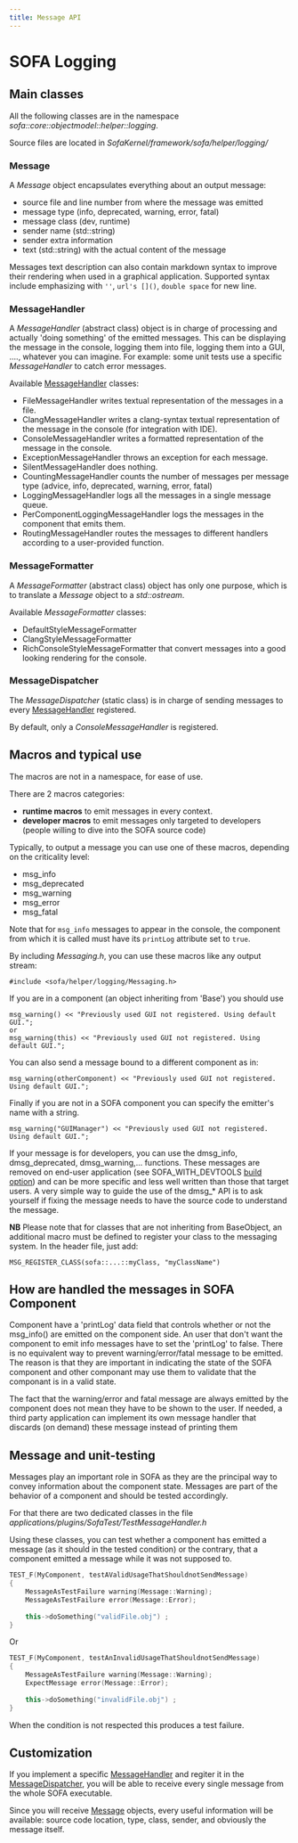 ```yaml
---
title: Message API
---
```


# SOFA Logging


## Main classes 

All the following classes are in the namespace *sofa::core::objectmodel::helper::logging*.

Source files are located in *SofaKernel/framework/sofa/helper/logging/* 

### Message

A *Message* object encapsulates everything about an output message:

* source file and line number from where the message was emitted
* message type (info, deprecated, warning, error, fatal)
* message class (dev, runtime)
* sender name (std::string) 
* sender extra information 
* text (std::string) with the actual content of the message

Messages text description can also contain markdown syntax to improve their rendering when used in a graphical application. Supported syntax
include emphasizing with `''`, `url's []()`, `double space` for new line.  

### MessageHandler

A *MessageHandler* (abstract class) object is in charge of processing and actually 'doing something' of the emitted messages. This can be displaying the message in the console, logging them into file, logging them into a GUI, ...., whatever you can imagine. For example: some unit tests use a specific *MessageHandler* to catch error messages.

Available [MessageHandler](#MessageHandler) classes:

* FileMessageHandler writes textual representation of the messages in a file. 
* ClangMessageHandler writes a clang-syntax textual representation of the message in the console (for integration with IDE). 
* ConsoleMessageHandler writes a formatted representation of the message in the console. 
* ExceptionMessageHandler throws an exception for each message. 
* SilentMessageHandler  does nothing. 
* CountingMessageHandler counts the number of messages per message type (advice, info, deprecated, warning, error, fatal)
* LoggingMessageHandler logs all the messages in a single message queue. 
* PerComponentLoggingMessageHandler logs the messages in the component that emits them. 
* RoutingMessageHandler routes the messages to different handlers according to a user-provided function.

### MessageFormatter

A *MessageFormatter* (abstract class) object has only one purpose, which is to translate a *Message* object to a *std::ostream*.

Available *MessageFormatter* classes:

* DefaultStyleMessageFormatter
* ClangStyleMessageFormatter
* RichConsoleStyleMessageFormatter that convert messages into a good looking rendering for the console.

### MessageDispatcher

The *MessageDispatcher* (static class) is in charge of sending messages to every [MessageHandler](#MessageHandler) registered.

By default, only a *ConsoleMessageHandler* is registered.

## Macros and typical use

The macros are not in a namespace, for ease of use. 

There are 2 macros categories:

* **runtime macros** to emit messages in every context.
* **developer macros** to emit messages only targeted to developers (people willing to dive into the SOFA source code)

Typically, to output a message you can use one of these macros, depending on the criticality level:

* msg_info
* msg_deprecated
* msg_warning
* msg_error
* msg_fatal

Note that for `msg_info` messages to appear in the console, the component from which it is called must have its `printLog` attribute set to `true`.

By including *Messaging.h*, you can use these macros like any output stream:

```
#include <sofa/helper/logging/Messaging.h>
```

If you are in a component (an object inheriting from 'Base') you should use
```
msg_warning() << "Previously used GUI not registered. Using default GUI.";
or
msg_warning(this) << "Previously used GUI not registered. Using default GUI.";
```

You can also send a message bound to a different component as in:
```
msg_warning(otherComponent) << "Previously used GUI not registered. Using default GUI.";
```

Finally if you are not in a SOFA component you can specify the emitter's name with a string. 
```
msg_warning("GUIManager") << "Previously used GUI not registered. Using default GUI.";
```

If your message is for developers, you can use the dmsg_info, dmsg_deprecated, dmsg_warning,... functions. 
These messages are removed on end-user application (see SOFA_WITH_DEVTOOLS [build option](../../../getting-started/build/build-options/)) and can be more specific and less well written than those
that target users. A very simple way to guide the use of the dmsg_* API is to ask yourself if fixing the message needs to have the source code to understand the message. 

**NB** Please note that for classes that are not inheriting from BaseObject, an additional macro must be defined to register your class to the messaging system.
In the header file, just add:
```
MSG_REGISTER_CLASS(sofa::...::myClass, "myClassName")
```

## How are handled the messages in SOFA Component
Component have a 'printLog' data field that controls whether or not the msg_info() are emitted on the component side. An user that don't want the component to emit info messages have to set the 'printLog' to false. There is no equivalent way to prevent warning/error/fatal message to be emitted. The reason is that they are important in indicating the state of the SOFA component and other componant may use them to validate that the componant is in a valid state. 

The fact that the warning/error and fatal message are always emitted by the component does not mean they have to be shown to the user. If needed, a third party application can implement its own message handler that discards (on demand) these message instead of printing them

## Message and unit-testing
Messages play an important role in SOFA as they are the principal way to convey information about the 
component state. Messages are part of the behavior of a component and should be tested accordingly. 

For that there are two dedicated classes in the file *applications/plugins/SofaTest/TestMessageHandler.h*

Using these classes, you can test whether a component has emitted a message (as it should in the tested condition) or the contrary, 
that a component emitted a message while it was not supposed to. 

```cpp
TEST_F(MyComponent, testAValidUsageThatShouldnotSendMessage)
{
	MessageAsTestFailure warning(Message::Warning);
	MessageAsTestFailure error(Message::Error);
	
	this->doSomething("validFile.obj") ;
}

``` 

Or
```cpp
TEST_F(MyComponent, testAnInvalidUsageThatShouldnotSendMessage)
{
	MessageAsTestFailure warning(Message::Warning);
	ExpectMessage error(Message::Error);
	
	this->doSomething("invalidFile.obj") ; 
}

``` 

When the condition is not respected this produces a test failure. 

## Customization
If you implement a specific [MessageHandler](#MessageHandler) and regiter it in the [MessageDispatcher](#MessageDispatcher), you will be able to receive every single message from the whole SOFA executable. 

Since you will receive [Message](#Message) objects, every useful information will be available: source code location, type, class, sender, and obviously the message itself.



